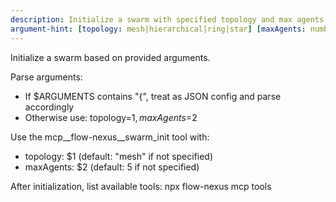 ```yaml
---
description: Initialize a swarm with specified topology and max agents
argument-hint: [topology: mesh|hierarchical|ring|star] [maxAgents: number]
---
```


Initialize a swarm based on provided arguments.

Parse arguments:
- If $ARGUMENTS contains "{", treat as JSON config and parse accordingly
- Otherwise use: topology=$1, maxAgents=$2

Use the mcp__flow-nexus__swarm_init tool with:
- topology: $1 (default: "mesh" if not specified)
- maxAgents: $2 (default: 5 if not specified)

After initialization, list available tools: npx flow-nexus mcp tools
